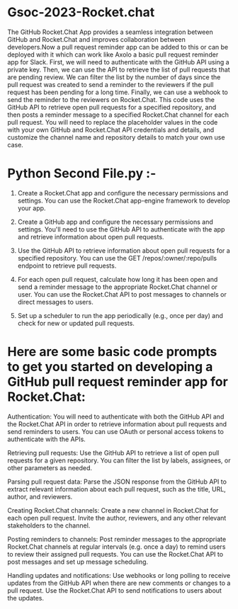 # Gsoc-2023-Rocket.chat
The GitHub Rocket.Chat App provides a seamless integration between GitHub and Rocket.Chat and improves collaboration between developers.Now a pull request reminder app can be added to this or can be deployed with it which can work like Axolo a basic pull request reminder app for Slack.
First, we will need to authenticate with the GitHub API using a private key. Then, we can use the API to retrieve the list of pull requests that are pending review. We can filter the list by the number of days since the pull request was created to send a reminder to the reviewers if the pull request has been pending for a long time. Finally, we can use a webhook to send the reminder to the reviewers on Rocket.Chat.
This code uses the GitHub API to retrieve open pull requests for a specified repository, and then posts a reminder message to a specified Rocket.Chat channel for each pull request. You will need to replace the placeholder values in the code with your own GitHub and Rocket.Chat API credentials and details, and customize the channel name and repository details to match your own use case.


# Python Second File.py :-
 1) Create a Rocket.Chat app and configure the necessary permissions and settings. You can use the Rocket.Chat app-engine framework to develop your app.

 2) Create a GitHub app and configure the necessary permissions and settings. You'll need to use the GitHub API to authenticate with the app and retrieve information about open pull requests.

 3) Use the GitHub API to retrieve information about open pull requests for a specified repository. You can use the GET /repos/:owner/:repo/pulls endpoint to retrieve pull requests.

4) For each open pull request, calculate how long it has been open and send a reminder message to the appropriate Rocket.Chat channel or user. You can use the Rocket.Chat API to post messages to channels or direct messages to users.

5) Set up a scheduler to run the app periodically (e.g., once per day) and check for new or updated pull requests.



 # Here are some basic code prompts to get you started on developing a GitHub pull request reminder app for Rocket.Chat:

Authentication: You will need to authenticate with both the GitHub API and the Rocket.Chat API in order to retrieve information about pull requests and send reminders to users. You can use OAuth or personal access tokens to authenticate with the APIs.

Retrieving pull requests: Use the GitHub API to retrieve a list of open pull requests for a given repository. You can filter the list by labels, assignees, or other parameters as needed.

Parsing pull request data: Parse the JSON response from the GitHub API to extract relevant information about each pull request, such as the title, URL, author, and reviewers.

Creating Rocket.Chat channels: Create a new channel in Rocket.Chat for each open pull request. Invite the author, reviewers, and any other relevant stakeholders to the channel.

Posting reminders to channels: Post reminder messages to the appropriate Rocket.Chat channels at regular intervals (e.g. once a day) to remind users to review their assigned pull requests. You can use the Rocket.Chat API to post messages and set up message scheduling.

Handling updates and notifications: Use webhooks or long polling to receive updates from the GitHub API when there are new comments or changes to a pull request. Use the Rocket.Chat API to send notifications to users about the updates.

